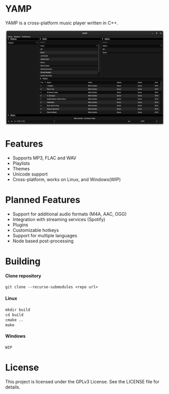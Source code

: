 # YAMP
YAMP is a cross-platform music player written in C++.

<img src="YAMP.png">

# Features
- Supports MP3, FLAC and WAV
- Playlists
- Themes
- Unicode support
- Cross-platform, works on Linux, and Windows(WIP)

# Planned Features
- Support for additional audio formats (M4A, AAC, OGG)
- Integration with streaming services (Spotify)
- Plugins
- Customizable hotkeys
- Support for multiple languages
- Node based post-processing

# Building

#### Clone repository
```
git clone --recurse-submodules <repo url>
``` 

#### Linux

```
mkdir build
cd build
cmake ..
make
```

#### Windows

```
WIP
```

# License

This project is licensed under the GPLv3 License. See the LICENSE file for details.